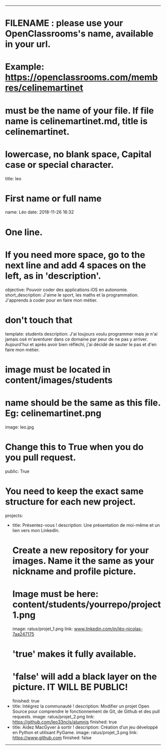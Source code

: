 ---

# FILENAME : please use your OpenClassrooms's name, available in your url.
# Example: https://openclassrooms.com/membres/celinemartinet
# must be the name of your file. If file name is celinemartinet.md, title is celinemartinet.
# lowercase, no blank space, Capital case or special character.
title: leo

# First name or full name
name: Léo
date: 2018-11-26 16:32

# One line.
# If you need more space, go to the next line and add 4 spaces on the left, as in 'description'.
objective: Pouvoir coder des applications iOS en autonomie.
short_description: J'aime le sport, les maths et la programmation. J'apprends à coder pour en faire mon métier.

# don't touch that
template: students
description:
    J'ai toujours voulu programmer mais je n'ai jamais osé m'aventurer dans ce domaine par peur de ne pas y arriver. Aujourd'hui et après avoir bien réfléchi, j'ai décidé de sauter le pas et d'en faire mon métier.

# image must be located in content/images/students
# name should be the same as this file. Eg: celinemartinet.png
image: leo.jpg

# Change this to True when you do you pull request.
public: True

# You need to keep the exact same structure for each new project.
projects:
  - title: Présentez-vous !
    description: Une présentation de moi-même et un lien vers mon LinkedIn.
    # Create a new repository for your images. Name it the same as your nickname and profile picture.
    # Image must be here: content/students/yourrepo/project1.png
    image: ratus/projet_1.png
    link: www.linkedin.com/in/léo-nicolas-7aa247175
    # 'true' makes it fully available.
    # 'false' will add a black layer on the picture. IT WILL BE PUBLIC!
    finished: true
  - title: Intégrez la communauté !
    description: Modifier un projet Open Source pour comprendre le fonctionnement de Git, de Github et des pull requests. 
    image: ratus/projet_2.png
    link: https://github.com/leo33ncls/alumnis
    finished: true
  - title: Aidez MacGyver à sortir !
    description: Création d’un jeu développé en Python et utilisant PyGame.
    image: ratus/projet_3.png
    link: https://www.github.com
    finished: false
---